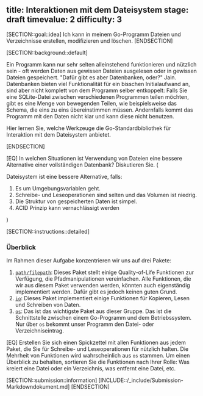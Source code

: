 title: Interaktionen mit dem Dateisystem
stage: draft
timevalue: 2
difficulty: 3
---

[SECTION::goal::idea]
Ich kann in meinem Go-Programm Dateien und Verzeichnisse erstellen, modifizieren und löschen.
[ENDSECTION]

[SECTION::background::default]

Ein Programm kann nur sehr selten alleinstehend funktionieren und nützlich sein - oft werden Daten aus gewissen Dateien 
ausgelesen oder in gewissen Dateien gespeichert. "Dafür gibt es aber Datenbanken, oder?" Jain. Datenbanken bieten viel
Funktionalität für ein bisschen Initialaufwand an, sind aber nicht komplett von dem Programm selber entkoppelt: Falls 
Sie eine SQLite-Datei zwischen verschiedenen Programmen teilen möchten, gibt es eine Menge von bewegenden Teilen, wie 
beispielsweise das Schema, die eins zu eins übereinstimmen müssen. Andernfalls kommt das Programm mit den Daten nicht 
klar und kann diese nicht benutzen.

Hier lernen Sie, welche Werkzeuge die Go-Standardbibliothek für Interaktion mit dem Dateisystem anbietet.

[ENDSECTION]

[EQ] In welchen Situationen ist Verwendung von Dateien eine bessere Alternative einer vollständigen Datenbank? 
Diskutieren Sie.
(

Dateisystem ist eine bessere Alternative, falls:
1. Es um Umgebungsvariablen geht.
2. Schreibe- und Leseoperationen sind selten und das Volumen ist niedrig.
3. Die Struktur von gespeicherten Daten ist simpel.
4. ACID Prinzip kann vernachlässigt werden

)

[SECTION::instructions::detailed]

### Überblick

Im Rahmen dieser Aufgabe konzentrieren wir uns auf drei Pakete:
1. [`path/filepath`](https://pkg.go.dev/path/filepath): Dieses Paket stellt einige Quality-of-Life Funktionen zur 
Verfügung, die Pfadmanipulationen vereinfachen. Alle Funktionen, die wir aus diesem Paket verwenden werden, könnten auch 
eigenständig implementiert werden. Dafür gibt es jedoch keinen guten Grund.
2. [`io`](https://pkg.go.dev/io): Dieses Paket implementiert einige Funktionen für Kopieren, Lesen und Schreiben von 
Daten.
3. [`os`](https://pkg.go.dev/os): Das ist das wichtigste Paket aus dieser Gruppe. Das ist die Schnittstelle zwischen 
einem Go-Programm und dem Betriebssystem. Nur über `os` bekommt unser Programm den Datei- oder Verzeichniseintrag.

[EQ] Erstellen Sie sich einen Spickzettel mit allen Funktionen aus jedem Paket, die Sie für Schreibe- und 
Leseoperationen für nützlich halten. Die Mehrheit von Funktionen wird wahrscheinlich aus `os` stammen. Um einen 
Überblick zu behalten, sortieren Sie die Funktionen nach Ihrer Rolle: Was kreiert eine Datei oder ein Verzeichnis, 
was entfernt eine Datei, etc.

[SECTION::submission::information]
[INCLUDE::/_include/Submission-Markdowndokument.md]
[ENDSECTION]
